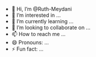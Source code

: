 - 👋 Hi, I’m @Ruth-Meydani
- 👀 I’m interested in ...
- 🌱 I’m currently learning ...
- 💞️ I’m looking to collaborate on ...
- 📫 How to reach me ...
- 😄 Pronouns: ...
- ⚡ Fun fact: ...

<!---
Ruth-Meydani/Ruth-Meydani is a ✨ special ✨ repository because its `README.md` (this file) appears on your GitHub profile.
You can click the Preview link to take a look at your changes.
--->
